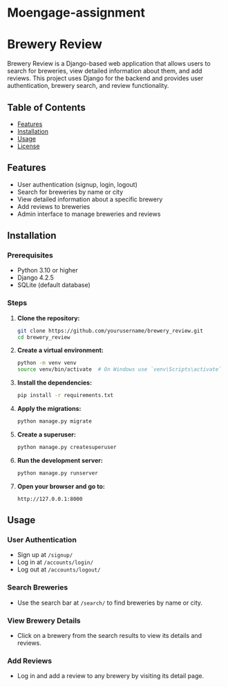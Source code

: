 # Moengage-assignment

# Brewery Review

Brewery Review is a Django-based web application that allows users to search for breweries, view detailed information about them, and add reviews. This project uses Django for the backend and provides user authentication, brewery search, and review functionality.

## Table of Contents

- [Features](#features)
- [Installation](#installation)
- [Usage](#usage)
- [License](#license)

## Features

- User authentication (signup, login, logout)
- Search for breweries by name or city
- View detailed information about a specific brewery
- Add reviews to breweries
- Admin interface to manage breweries and reviews

## Installation

### Prerequisites

- Python 3.10 or higher
- Django 4.2.5
- SQLite (default database)

### Steps

1. **Clone the repository:**

    ```sh
    git clone https://github.com/yourusername/brewery_review.git
    cd brewery_review
    ```

2. **Create a virtual environment:**

    ```sh
    python -m venv venv
    source venv/bin/activate  # On Windows use `venv\Scripts\activate`
    ```

3. **Install the dependencies:**

    ```sh
    pip install -r requirements.txt
    ```

4. **Apply the migrations:**

    ```sh
    python manage.py migrate
    ```

5. **Create a superuser:**

    ```sh
    python manage.py createsuperuser
    ```

6. **Run the development server:**

    ```sh
    python manage.py runserver
    ```

7. **Open your browser and go to:**

    ```
    http://127.0.0.1:8000
    ```

## Usage

### User Authentication

- Sign up at `/signup/`
- Log in at `/accounts/login/`
- Log out at `/accounts/logout/`

### Search Breweries

- Use the search bar at `/search/` to find breweries by name or city.

### View Brewery Details

- Click on a brewery from the search results to view its details and reviews.

### Add Reviews

- Log in and add a review to any brewery by visiting its detail page.


